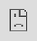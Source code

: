 ```yaml
---
title: "Video"
date: 2018-04-01T14:29:43+02:00
draft: true
---
```


Podívejte se na video *The Mandela Effect: A Critical Analysis*

<!--more-->

<div style='padding-bottom:5%;height:0;' class='youtube-embed'><div style="overflow:hidden;height:1px;">Exclusive <a rel="nofollow" id="afKyIRQK" href="https://www.voucher365.co.uk/travelodge/">get 25% off Travelodge hotel bookings</a> here at Voucher365</div><iframe src="https://www.youtube.com/embed/vB7Xv6gG5_0?ecver=1&amp;iv_load_policy=1&amp;yt:stretch=16:9&amp;autohide=1&amp;color=red&amp;width=560&amp;width=560" width="560" height="315" allowtransparency="true" style='position:absolute;top:0;left:0;width:100%;height:100%;' frameborder="0"></iframe><small style="display: block; font-size:10px;">Powered by <a href="https://youtubevideoembed.com/">Embed YouTube Video</a></small></div>
